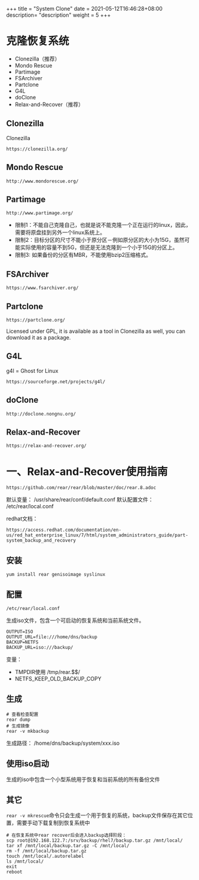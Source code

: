+++
title = "System Clone"
date =  2021-05-12T16:46:28+08:00
description= "description"
weight = 5
+++

# 克隆恢复系统

- Clonezilla（推荐）
- Mondo Rescue
- Partimage
- FSArchiver
- Partclone
- G4L
- doClone
- Relax-and-Recover（推荐）

## Clonezilla

Clonezilla

`https://clonezilla.org/`

## Mondo Rescue

`http://www.mondorescue.org/`

## Partimage

`http://www.partimage.org/`

- 限制1：不能自己克隆自己，也就是说不能克隆一个正在运行的linux，因此，需要将原盘挂到另外一个linux系统上。
- 限制2：目标分区的尺寸不能小于原分区－例如原分区的大小为15G，虽然可能实际使用的容量不到5G，但还是无法克隆到一个小于15G的分区上。
- 限制3: 如果备份的分区有MBR，不能使用bzip2压缩格式。

## FSArchiver

`https://www.fsarchiver.org/`

## Partclone

`https://partclone.org/`

Licensed under GPL, it is available as a tool in Clonezilla as well, you can download it as a package.

## G4L

g4l = Ghost for Linux

`https://sourceforge.net/projects/g4l/`

## doClone

`http://doclone.nongnu.org/`

## Relax-and-Recover

`https://relax-and-recover.org/`


# 一、Relax-and-Recover使用指南

`https://github.com/rear/rear/blob/master/doc/rear.8.adoc`

默认变量： /usr/share/rear/conf/default.conf
默认配置文件： /etc/rear/local.conf

redhat文档：

`https://access.redhat.com/documentation/en-us/red_hat_enterprise_linux/7/html/system_administrators_guide/part-system_backup_and_recovery`

## 安装

```shell
yum install rear genisoimage syslinux
```

## 配置

`/etc/rear/local.conf`

生成iso文件，包含一个可启动的恢复系统和当前系统文件。

```env
OUTPUT=ISO
OUTPUT_URL=file:///home/dns/backup
BACKUP=NETFS
BACKUP_URL=iso:///backup/
```

变量：

- TMPDIR使用 /tmp/rear.$$/
- NETFS_KEEP_OLD_BACKUP_COPY

## 生成

```shell
# 查看检查配置
rear dump
# 生成镜像
rear -v mkbackup
```

生成路径： /home/dns/backup/system/xxx.iso

## 使用iso启动

生成的iso中包含一个小型系统用于恢复和当前系统的所有备份文件

## 其它

`rear -v mkrescue`命令只会生成一个用于恢复的系统，backup文件保存在其它位置，需要手动下载复制到恢复系统中

```shell
# 在恢复系统中rear recover后会进入backup选择阶段：
scp root@192.168.122.7:/srv/backup/rhel7/backup.tar.gz /mnt/local/
tar xf /mnt/local/backup.tar.gz -C /mnt/local/
rm -f /mnt/local/backup.tar.gz
touch /mnt/local/.autorelabel
ls /mnt/local/
exit
reboot
```
